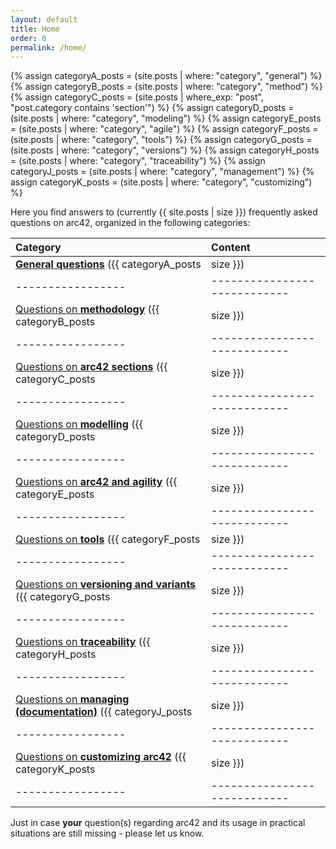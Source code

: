 ```yaml
---
layout: default
title: Home
order: 0
permalink: /home/
---
```


{% assign categoryA_posts = (site.posts | where: "category", "general") %}
{% assign categoryB_posts = (site.posts | where: "category", "method") %}
{% assign categoryC_posts = (site.posts | where_exp: "post", "post.category contains 'section'") %}
{% assign categoryD_posts = (site.posts | where: "category", "modeling") %}
{% assign categoryE_posts = (site.posts | where: "category", "agile") %}
{% assign categoryF_posts = (site.posts | where: "category", "tools") %}
{% assign categoryG_posts = (site.posts | where: "category", "versions") %}
{% assign categoryH_posts = (site.posts | where: "category", "traceability") %}
{% assign categoryJ_posts = (site.posts | where: "category", "management") %}
{% assign categoryK_posts = (site.posts | where: "category", "customizing") %}

Here you find answers to (currently {{ site.posts | size }}) frequently asked questions
on arc42, organized in the following categories:

| Category         | Content                   |
|:-----------------|:----------------------------|
| [**General questions**](/category_a/) ({{ categoryA_posts | size }}) | Cost, license, contributing |
|-----------------|----------------------------|
| [Questions on **methodology**](/category_b/) ({{ categoryB_posts | size }})  | Minimal amount of documentation, where-does-what-info-belong, notations, UML|
|-----------------|----------------------------|
| [Questions on **arc42 sections**](/category_c/) ({{ categoryC_posts | size }})  | How to treat the various arc42 sections, stakeholder, quality requirements, context, building blocks, runtime scenarios, deployment, concepts etc.|
|-----------------|----------------------------|
| [Questions on **modelling**](/category_d) ({{ categoryD_posts | size }}) | UML and alternative notations, consistency, clarity, understandability, diagrams, interfaces, ports,|
|-----------------|----------------------------|
| [Questions on **arc42 and agility**](/category_e/) ({{ categoryE_posts | size }}) | Scrum, Kanban, definition-of-done, minimal, lean, economical documentation|
|-----------------|----------------------------|
| [Questions on **tools**](/category_f) ({{ categoryF_posts | size }})  | Tools and their application, source code and documentation|
|-----------------|----------------------------|
| [Questions on **versioning and variants**](/category_g) ({{ categoryG_posts | size }})  | Versioning documents, versions and variants of systems|
|-----------------|----------------------------|
| [Questions on **traceability**](/category_h/) ({{ categoryH_posts | size }})  |  Tracing requirements to solution decisions and vice-versa|
|-----------------|----------------------------|
| [Questions on **managing (documentation)**](/category_j/) ({{ categoryJ_posts | size }}) |  Very large systems, standardization, governance, checklists, access-rights|
|-----------------|----------------------------|
| [Questions on **customizing arc42**](/category_k) ({{ categoryK_posts | size }}) | Tailoring and customizing, known adaptions of arc42|
|-----------------|----------------------------|


Just in case **your** question(s) regarding arc42 and its usage in
practical situations are still missing - please let us know.
